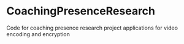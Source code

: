 # CoachingPresenceResearch
Code for coaching presence research project applications for video encoding and encryption
